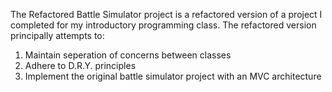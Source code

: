 The Refactored Battle Simulator project is a refactored version of a project I completed for my introductory programming class. 
The refactored version principally attempts to: 

1) Maintain seperation of concerns between classes
2) Adhere to D.R.Y. principles
3) Implement the original battle simulator project with an MVC architecture
